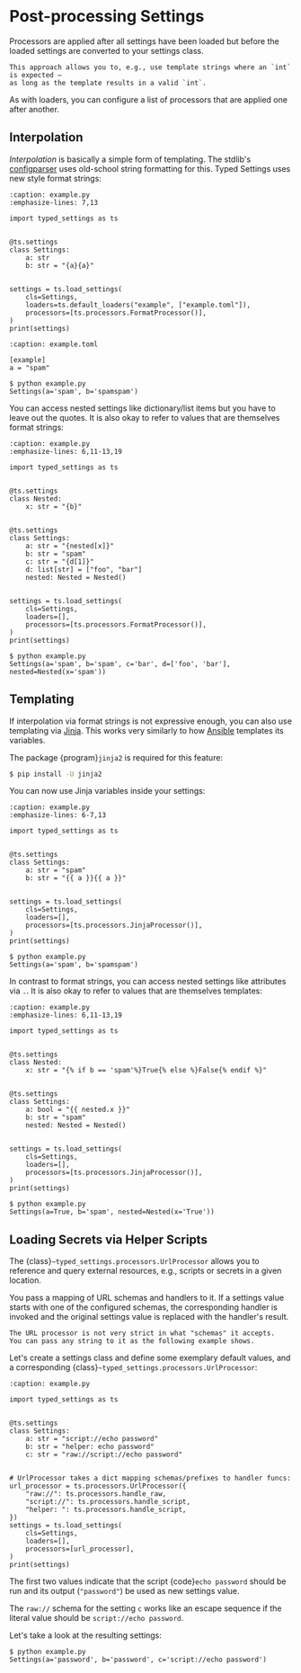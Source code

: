 ```{currentmodule} typed_settings
```

# Post-processing Settings

Processors are applied after all settings have been loaded but before the loaded settings are converted to your settings class.

```{note}
This approach allows you to, e.g., use template strings where an `int` is expected –
as long as the template results in a valid `int`.
```

As with loaders, you can configure a list of processors that are applied one after another.

## Interpolation

*Interpolation* is basically a simple form of templating.
The stdlib's [configparser] uses old-school string formatting for this.
Typed Settings uses new style format strings:

[configparser]: https://docs.python.org/3/library/configparser.html#interpolation-of-values

```{code-block} python
:caption: example.py
:emphasize-lines: 7,13

import typed_settings as ts


@ts.settings
class Settings:
    a: str
    b: str = "{a}{a}"


settings = ts.load_settings(
    cls=Settings,
    loaders=ts.default_loaders("example", ["example.toml"]),
    processors=[ts.processors.FormatProcessor()],
)
print(settings)
```

```{code-block} toml
:caption: example.toml

[example]
a = "spam"
```

```{code-block} console
$ python example.py
Settings(a='spam', b='spamspam')
```

You can access nested settings like dictionary/list items but you have to leave out the quotes.
It is also okay to refer to values that are themselves format strings:

```{code-block} python
:caption: example.py
:emphasize-lines: 6,11-13,19

import typed_settings as ts


@ts.settings
class Nested:
    x: str = "{b}"


@ts.settings
class Settings:
    a: str = "{nested[x]}"
    b: str = "spam"
    c: str = "{d[1]}"
    d: list[str] = ["foo", "bar"]
    nested: Nested = Nested()


settings = ts.load_settings(
    cls=Settings,
    loaders=[],
    processors=[ts.processors.FormatProcessor()],
)
print(settings)
```
```{code-block} console
$ python example.py
Settings(a='spam', b='spam', c='bar', d=['foo', 'bar'], nested=Nested(x='spam'))
```

## Templating

If interpolation via format strings is not expressive enough,
you can also use templating via [Jinja].
This works very similarly to how [Ansible] templates its variables.

[ansible]: https://docs.ansible.com/ansible/latest/playbook_guide/playbooks_variables.html#simple-variables
[jinja]: http://jinja.pocoo.org/

The package {program}`jinja2` is required for this feature:

```bash
$ pip install -U jinja2
```

You can now use Jinja variables inside your settings:

```{code-block} python
:caption: example.py
:emphasize-lines: 6-7,13

import typed_settings as ts


@ts.settings
class Settings:
    a: str = "spam"
    b: str = "{{ a }}{{ a }}"


settings = ts.load_settings(
    cls=Settings,
    loaders=[],
    processors=[ts.processors.JinjaProcessor()],
)
print(settings)
```
```{code-block} console
$ python example.py
Settings(a='spam', b='spamspam')
```

In contrast to format strings, you can access nested settings like attributes via `.`.
It is also okay to refer to values that are themselves templates:

```{code-block} python
:caption: example.py
:emphasize-lines: 6,11-13,19

import typed_settings as ts


@ts.settings
class Nested:
    x: str = "{% if b == 'spam'%}True{% else %}False{% endif %}"


@ts.settings
class Settings:
    a: bool = "{{ nested.x }}"
    b: str = "spam"
    nested: Nested = Nested()


settings = ts.load_settings(
    cls=Settings,
    loaders=[],
    processors=[ts.processors.JinjaProcessor()],
)
print(settings)
```
```{code-block} console
$ python example.py
Settings(a=True, b='spam', nested=Nested(x='True'))
```

## Loading Secrets via Helper Scripts

The {class}`~typed_settings.processors.UrlProcessor` allows you to reference and query external resources,
e.g., scripts or secrets in a given location.

You pass a mapping of URL schemas and handlers to it.
If a settings value starts with one of the configured schemas,
the corresponding handler is invoked and the original settings value is replaced with the handler's result.

```{hint}
The URL processor is not very strict in what "schemas" it accepts.
You can pass any string to it as the following example shows.
```

Let's create a settings class and define some exemplary default values,
and a corresponding {class}`~typed_settings.processors.UrlProcessor`:

```{code-block} python
:caption: example.py

import typed_settings as ts


@ts.settings
class Settings:
    a: str = "script://echo password"
    b: str = "helper: echo password"
    c: str = "raw://script://echo password"


# UrlProcessor takes a dict mapping schemas/prefixes to handler funcs:
url_processor = ts.processors.UrlProcessor({
    "raw://": ts.processors.handle_raw,
    "script://": ts.processors.handle_script,
    "helper: ": ts.processors.handle_script,
})
settings = ts.load_settings(
    cls=Settings,
    loaders=[],
    processors=[url_processor],
)
print(settings)
```

The first two values indicate that the script {code}`echo password` should be run and its output (`"password"`) be used as new settings value.

The `raw://` schema for the setting `c` works like an escape sequence if the literal value should be `script://echo password`.

Let's take a look at the resulting settings:

```{code-block} console
$ python example.py
Settings(a='password', b='password', c='script://echo password')
```
